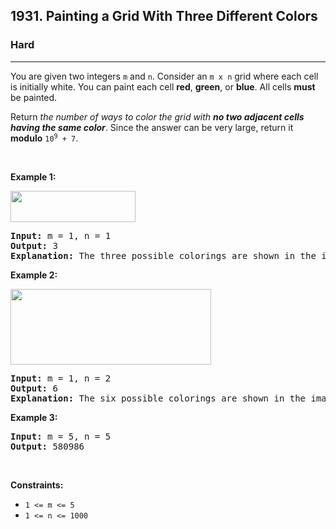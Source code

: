 <h2>1931. Painting a Grid With Three Different Colors</h2><h3>Hard</h3><hr>
<p>You are given two integers <code>m</code> and <code>n</code>. Consider an <code>m x n</code> grid where each cell is initially white. You can paint each cell <strong>red</strong>, <strong>green</strong>, or <strong>blue</strong>. All cells <strong>must</strong> be painted.</p>

<p>Return<em> the number of ways to color the grid with <strong>no two adjacent cells having the same color</strong></em>. Since the answer can be very large, return it <strong>modulo</strong> <code>10<sup>9</sup> + 7</code>.</p>

<p>&nbsp;</p>
<p><strong>Example 1:</strong></p>
<img alt="" src="https://assets.leetcode.com/uploads/2021/06/22/colorthegrid.png" style="width: 200px; height: 50px;">
<pre><strong>Input:</strong> m = 1, n = 1
<strong>Output:</strong> 3
<strong>Explanation:</strong> The three possible colorings are shown in the image above.
</pre>

<p><strong>Example 2:</strong></p>
<img alt="" src="https://assets.leetcode.com/uploads/2021/06/22/copy-of-colorthegrid.png" style="width: 321px; height: 121px;">
<pre><strong>Input:</strong> m = 1, n = 2
<strong>Output:</strong> 6
<strong>Explanation:</strong> The six possible colorings are shown in the image above.
</pre>

<p><strong>Example 3:</strong></p>

<pre><strong>Input:</strong> m = 5, n = 5
<strong>Output:</strong> 580986
</pre>

<p>&nbsp;</p>
<p><strong>Constraints:</strong></p>

<ul>
	<li><code>1 &lt;= m &lt;= 5</code></li>
	<li><code>1 &lt;= n &lt;= 1000</code></li>
</ul>
</div></div>
